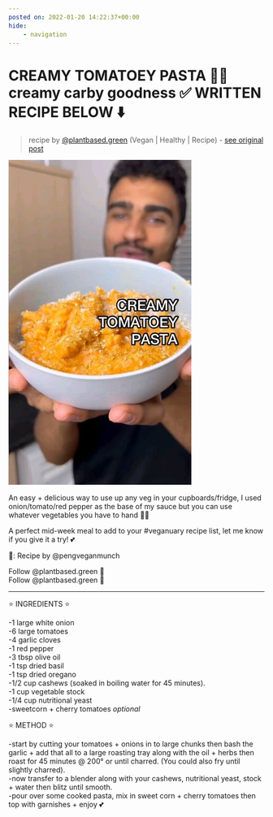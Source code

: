 ```yaml
---
posted on: 2022-01-20 14:22:37+00:00
hide:
    - navigation
---
```


# CREAMY TOMATOEY PASTA 🧴🍅 creamy carby goodness ✅ WRITTEN RECIPE BELOW ⬇️ 

> recipe by [@plantbased.green](https://www.instagram.com/plantbased.green/) 
(Vegan | Healthy | Recipe) - [see original post](https://instagram.com/p/CY9H8x2IvyA)

![](../img/plantbased.green_20-01-2022_1401.png)

  
An easy + delicious way to use up any veg in your cupboards/fridge, I used onion/tomato/red pepper as the base of my sauce but you can use whatever vegetables you have to hand ✋🏽   
  
A perfect mid-week meal to add to your \#veganuary recipe list, let me know if you give it a try! 💕   
  
📸: Recipe by @pengveganmunch  
  
Follow @plantbased.green 🙌  
Follow @plantbased.green 🙌  
______________________________________  
  
⭐️ INGREDIENTS ⭐️   
  
-1 large white onion  
-6 large tomatoes   
-4 garlic cloves  
-1 red pepper  
-3 tbsp olive oil  
-1 tsp dried basil  
-1 tsp dried oregano   
-1/2 cup cashews (soaked in boiling water for 45 minutes).  
-1 cup vegetable stock  
-1/4 cup nutritional yeast  
-sweetcorn + cherry tomatoes *optional*  
  
⭐️ METHOD ⭐️   
  
-start by cutting your tomatoes + onions in to large chunks then bash the garlic + add that all to a large roasting tray along with the oil + herbs then roast for 45 minutes @ 200° or until charred. (You could also fry until slightly charred).  
-now transfer to a blender along with your cashews, nutritional yeast, stock + water then blitz until smooth.  
-pour over some cooked pasta, mix in sweet corn + cherry tomatoes then top with garnishes + enjoy 💕   